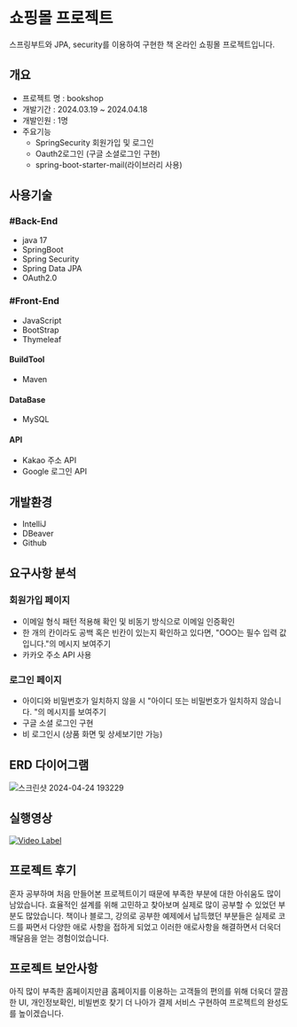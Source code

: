 # 쇼핑몰 프로젝트
  스프링부트와 JPA, security를 이용하여 구현한 책 온라인 쇼핑몰 프로젝트입니다.
 
## 개요
- 프로젝트 명 : bookshop
- 개발기간 : 2024.03.19 ~ 2024.04.18
- 개발인원 :  1명
- 주요기능
   - SpringSecurity 회원가입 및 로그인
   - Oauth2로그인 (구글 소셜로그인 구현) 
   - spring-boot-starter-mail(라이브러리 사용)
## 사용기술
### #Back-End
- java  17
- SpringBoot
- Spring Security
- Spring Data JPA
- OAuth2.0

### #Front-End
- JavaScript
- BootStrap
- Thymeleaf
  
#### BuildTool
- Maven
#### DataBase
- MySQL
#### API
- Kakao 주소 API
- Google 로그인 API

## 개발환경
- IntelliJ
- DBeaver
- Github

## 요구사항 분석
 ### 회원가입 페이지
- 이메일 형식 패턴 적용해 확인 및 비동기 방식으로 이메일 인증확인
- 한 개의 칸이라도 공백 혹은 빈칸이 있는지 확인하고 있다면, "OOO는 필수 입력 값입니다."의 메시지 보여주기
- 카카오 주소 API 사용

### 로그인 페이지
- 아이디와 비밀번호가 일치하지 않을 시 "아이디 또는 비밀번호가 일치하지 않습니다. "의 메시지를 보여주기
- 구글 소셜 로그인 구현
- 비 로그인시 (상품 화면 및 상세보기만 가능)
## ERD 다이어그램

![스크린샷 2024-04-24 193229](https://github.com/kimhyunkyuo/bookshop/assets/131740127/2c3fc983-1de6-42d5-8424-36ff01d7a72b)


## 실행영상
[![Video Label](http://img.youtube.com/vi/qrJZxsNvKAE/0.jpg)](https://youtu.be/qrJZxsNvKAE?t=0s)

## 프로젝트 후기
혼자 공부하며 처음 만들어본 프로젝트이기 때문에 부족한 부분에 대한 아쉬움도 많이 남았습니다.
효율적인 설계를 위해 고민하고 찾아보며 실제로 많이 공부할 수 있었던 부분도 많았습니다.
책이나 블로그, 강의로 공부한 예제에서 납득했던 부분들은 실제로 코드를 짜면서 다양한 애로 사항을 접하게 되었고 이러한 애로사항을 해결하면서 더욱더 깨달음을 얻는 경험이었습니다.

## 프로젝트 보안사항
아직 많이 부족한 홈페이지만큼 홈페이지를 이용하는 고객들의 편의를 위해 더욱더 깔끔한 UI, 개인정보확인, 비빌번호 찾기 더 나아가 결제 서비스 구현하여 프로젝트의 완성도를 높이겠습니다.
